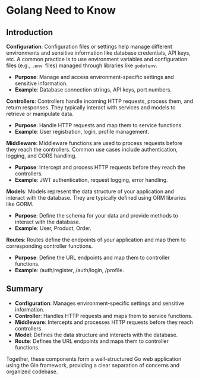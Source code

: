 # Golang Need to Know

## Introduction

**Configuration**: Configuration files or settings help manage different environments and sensitive information like database credentials, API keys, etc. A common practice is to use environment variables and configuration files (e.g., `.env `files) managed through libraries like `godotenv`.

- **Purpose**: Manage and access environment-specific settings and sensitive information.
- **Example**: Database connection strings, API keys, port numbers.

**Controllers**: Controllers handle incoming HTTP requests, process them, and return responses. They typically interact with services and models to retrieve or manipulate data.

- **Purpose**: Handle HTTP requests and map them to service functions.
- **Example**: User registration, login, profile management.

**Middleware**: Middleware functions are used to process requests before they reach the controllers. Common use cases include authentication, logging, and CORS handling.

- **Purpose**: Intercept and process HTTP requests before they reach the controllers.
- **Example**: JWT authentication, request logging, error handling.

**Models**: Models represent the data structure of your application and interact with the database. They are typically defined using ORM libraries like GORM.

- **Purpose**: Define the schema for your data and provide methods to interact with the database.
- **Example**: User, Product, Order.

**Routes**: Routes define the endpoints of your application and map them to corresponding controller functions.

- **Purpose**: Define the URL endpoints and map them to controller functions.
- **Example**: /auth/register, /auth/login, /profile.

## Summary
- **Configuration**: Manages environment-specific settings and sensitive information.
- **Controller**: Handles HTTP requests and maps them to service functions.
- **Middleware**: Intercepts and processes HTTP requests before they reach controllers.
- **Model**: Defines the data structure and interacts with the database.
- **Route**: Defines the URL endpoints and maps them to controller functions.


Together, these components form a well-structured Go web application using the Gin framework, providing a clear separation of concerns and organized codebase.
